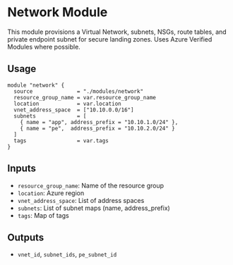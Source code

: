 # Network Module

This module provisions a Virtual Network, subnets, NSGs, route tables, and private endpoint subnet for secure landing zones. Uses Azure Verified Modules where possible.

## Usage
```hcl
module "network" {
  source              = "./modules/network"
  resource_group_name = var.resource_group_name
  location            = var.location
  vnet_address_space  = ["10.10.0.0/16"]
  subnets             = [
    { name = "app", address_prefix = "10.10.1.0/24" },
    { name = "pe",  address_prefix = "10.10.2.0/24" }
  ]
  tags                = var.tags
}
```

## Inputs
- `resource_group_name`: Name of the resource group
- `location`: Azure region
- `vnet_address_space`: List of address spaces
- `subnets`: List of subnet maps (name, address_prefix)
- `tags`: Map of tags

## Outputs
- `vnet_id`, `subnet_ids`, `pe_subnet_id`
